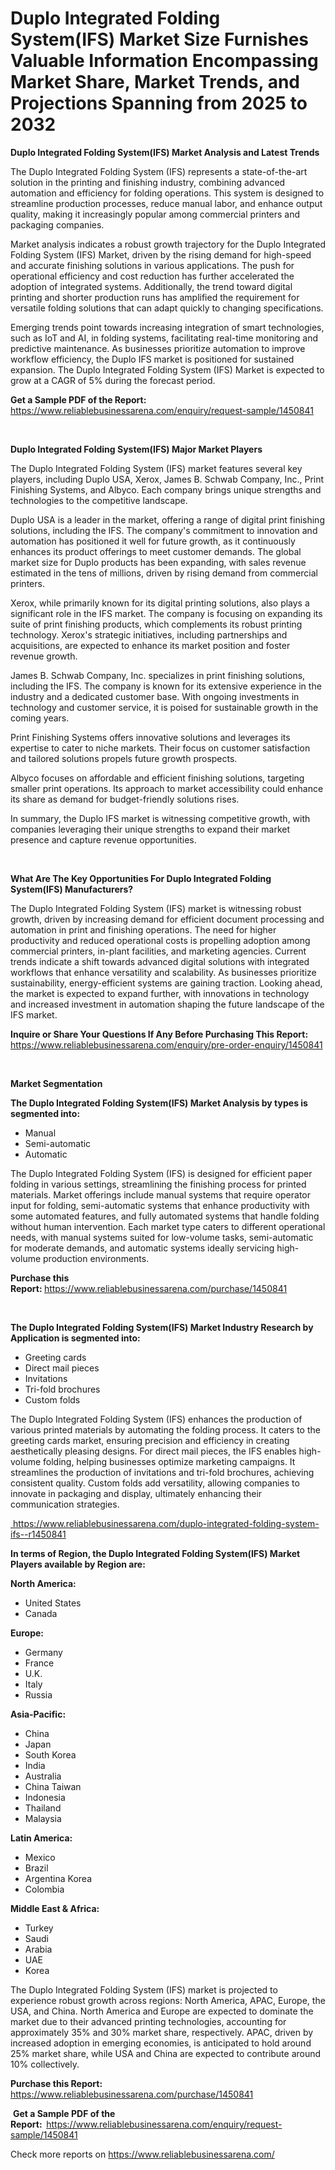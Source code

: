 <p><h1>Duplo Integrated Folding System(IFS) Market Size Furnishes Valuable Information Encompassing Market Share, Market Trends, and Projections Spanning from 2025 to 2032</h1></p><p><strong>Duplo Integrated Folding System(IFS) Market Analysis and Latest Trends</strong></p>
<p><p>The Duplo Integrated Folding System (IFS) represents a state-of-the-art solution in the printing and finishing industry, combining advanced automation and efficiency for folding operations. This system is designed to streamline production processes, reduce manual labor, and enhance output quality, making it increasingly popular among commercial printers and packaging companies.</p><p>Market analysis indicates a robust growth trajectory for the Duplo Integrated Folding System (IFS) Market, driven by the rising demand for high-speed and accurate finishing solutions in various applications. The push for operational efficiency and cost reduction has further accelerated the adoption of integrated systems. Additionally, the trend toward digital printing and shorter production runs has amplified the requirement for versatile folding solutions that can adapt quickly to changing specifications.</p><p>Emerging trends point towards increasing integration of smart technologies, such as IoT and AI, in folding systems, facilitating real-time monitoring and predictive maintenance. As businesses prioritize automation to improve workflow efficiency, the Duplo IFS market is positioned for sustained expansion. The Duplo Integrated Folding System (IFS) Market is expected to grow at a CAGR of 5% during the forecast period.</p></p>
<p><strong>Get a Sample PDF of the Report:&nbsp;</strong> <a href="https://www.reliablebusinessarena.com/enquiry/request-sample/1450841?utm_campaign=2803&utm_medium=2&utm_source=Github&utm_content=ia&utm_term=27022025&utm_id=duplo-integrated-folding-systemifs">https://www.reliablebusinessarena.com/enquiry/request-sample/1450841</a></p>
<p>&nbsp;</p>
<p><strong>Duplo Integrated Folding System(IFS) Major Market Players</strong></p>
<p><p>The Duplo Integrated Folding System (IFS) market features several key players, including Duplo USA, Xerox, James B. Schwab Company, Inc., Print Finishing Systems, and Albyco. Each company brings unique strengths and technologies to the competitive landscape.</p><p>Duplo USA is a leader in the market, offering a range of digital print finishing solutions, including the IFS. The company's commitment to innovation and automation has positioned it well for future growth, as it continuously enhances its product offerings to meet customer demands. The global market size for Duplo products has been expanding, with sales revenue estimated in the tens of millions, driven by rising demand from commercial printers.</p><p>Xerox, while primarily known for its digital printing solutions, also plays a significant role in the IFS market. The company is focusing on expanding its suite of print finishing products, which complements its robust printing technology. Xerox's strategic initiatives, including partnerships and acquisitions, are expected to enhance its market position and foster revenue growth.</p><p>James B. Schwab Company, Inc. specializes in print finishing solutions, including the IFS. The company is known for its extensive experience in the industry and a dedicated customer base. With ongoing investments in technology and customer service, it is poised for sustainable growth in the coming years.</p><p>Print Finishing Systems offers innovative solutions and leverages its expertise to cater to niche markets. Their focus on customer satisfaction and tailored solutions propels future growth prospects.</p><p>Albyco focuses on affordable and efficient finishing solutions, targeting smaller print operations. Its approach to market accessibility could enhance its share as demand for budget-friendly solutions rises.</p><p>In summary, the Duplo IFS market is witnessing competitive growth, with companies leveraging their unique strengths to expand their market presence and capture revenue opportunities.</p></p>
<p>&nbsp;</p>
<p><strong>What Are The Key Opportunities For Duplo Integrated Folding System(IFS) Manufacturers?</strong></p>
<p><p>The Duplo Integrated Folding System (IFS) market is witnessing robust growth, driven by increasing demand for efficient document processing and automation in print and finishing operations. The need for higher productivity and reduced operational costs is propelling adoption among commercial printers, in-plant facilities, and marketing agencies. Current trends indicate a shift towards advanced digital solutions with integrated workflows that enhance versatility and scalability. As businesses prioritize sustainability, energy-efficient systems are gaining traction. Looking ahead, the market is expected to expand further, with innovations in technology and increased investment in automation shaping the future landscape of the IFS market.</p></p>
<p><strong>Inquire or Share Your Questions If Any Before Purchasing This Report:</strong> <a href="https://www.reliablebusinessarena.com/enquiry/pre-order-enquiry/1450841?utm_campaign=2803&utm_medium=2&utm_source=Github&utm_content=ia&utm_term=27022025&utm_id=duplo-integrated-folding-systemifs">https://www.reliablebusinessarena.com/enquiry/pre-order-enquiry/1450841</a></p>
<p>&nbsp;</p>
<p><strong>Market Segmentation</strong></p>
<p><strong>The Duplo Integrated Folding System(IFS) Market Analysis by types is segmented into:</strong></p>
<p><ul><li>Manual</li><li>Semi-automatic</li><li>Automatic</li></ul></p>
<p><p>The Duplo Integrated Folding System (IFS) is designed for efficient paper folding in various settings, streamlining the finishing process for printed materials. Market offerings include manual systems that require operator input for folding, semi-automatic systems that enhance productivity with some automated features, and fully automated systems that handle folding without human intervention. Each market type caters to different operational needs, with manual systems suited for low-volume tasks, semi-automatic for moderate demands, and automatic systems ideally servicing high-volume production environments.</p></p>
<p><strong>Purchase this Report:&nbsp;</strong><a href="https://www.reliablebusinessarena.com/purchase/1450841?utm_campaign=2803&utm_medium=2&utm_source=Github&utm_content=ia&utm_term=27022025&utm_id=duplo-integrated-folding-systemifs">https://www.reliablebusinessarena.com/purchase/1450841</a></p>
<p>&nbsp;</p>
<p><strong>The Duplo Integrated Folding System(IFS) Market Industry Research by Application is segmented into:</strong></p>
<p><ul><li>Greeting cards</li><li>Direct mail pieces</li><li>Invitations</li><li>Tri-fold brochures</li><li>Custom folds</li></ul></p>
<p><p>The Duplo Integrated Folding System (IFS) enhances the production of various printed materials by automating the folding process. It caters to the greeting cards market, ensuring precision and efficiency in creating aesthetically pleasing designs. For direct mail pieces, the IFS enables high-volume folding, helping businesses optimize marketing campaigns. It streamlines the production of invitations and tri-fold brochures, achieving consistent quality. Custom folds add versatility, allowing companies to innovate in packaging and display, ultimately enhancing their communication strategies.</p></p>
<p><a href="https://www.reliablebusinessarena.com/duplo-integrated-folding-system-ifs--r1450841?utm_campaign=2803&utm_medium=2&utm_source=Github&utm_content=ia&utm_term=27022025&utm_id=duplo-integrated-folding-systemifs">&nbsp;https://www.reliablebusinessarena.com/duplo-integrated-folding-system-ifs--r1450841</a></p>
<p><strong>In terms of Region, the Duplo Integrated Folding System(IFS) Market Players available by Region are:</strong></p>
<p>
    <p> <strong> North America: </strong>
        <ul>
            <li>United States</li>
            <li>Canada</li>
        </ul>
        </p> 
    <p> <strong> Europe: </strong>
        <ul>
            <li>Germany</li>
            <li>France</li>
            <li>U.K.</li>
            <li>Italy</li>
            <li>Russia</li>
        </ul>
        </p> 
    <p> <strong> Asia-Pacific: </strong>
        <ul>
            <li>China</li>
            <li>Japan</li>
            <li>South Korea</li>
            <li>India</li>
            <li>Australia</li>
            <li>China Taiwan</li>
            <li>Indonesia</li>
            <li>Thailand</li>
            <li>Malaysia</li>
        </ul>
        </p> 
    <p> <strong> Latin America: </strong>
        <ul>
            <li>Mexico</li>
            <li>Brazil</li>
            <li>Argentina Korea</li>
            <li>Colombia</li>
        </ul>
        </p> 
    <p> <strong> Middle East & Africa: </strong>
        <ul>
            <li>Turkey</li>
            <li>Saudi</li>
            <li>Arabia</li>
            <li>UAE</li>
            <li>Korea</li>
        </ul>
    </p>
    </p>
<p><p>The Duplo Integrated Folding System (IFS) market is projected to experience robust growth across regions: North America, APAC, Europe, the USA, and China. North America and Europe are expected to dominate the market due to their advanced printing technologies, accounting for approximately 35% and 30% market share, respectively. APAC, driven by increased adoption in emerging economies, is anticipated to hold around 25% market share, while USA and China are expected to contribute around 10% collectively.</p></p>
<p><strong>Purchase this Report: </strong><a href="https://www.reliablebusinessarena.com/purchase/1450841?utm_campaign=2803&utm_medium=2&utm_source=Github&utm_content=ia&utm_term=27022025&utm_id=duplo-integrated-folding-systemifs">https://www.reliablebusinessarena.com/purchase/1450841</a></p>
<p>&nbsp;<strong>Get a Sample PDF of the Report:&nbsp;&nbsp;</strong><a href="https://www.reliablebusinessarena.com/enquiry/request-sample/1450841?utm_campaign=2803&utm_medium=2&utm_source=Github&utm_content=ia&utm_term=27022025&utm_id=duplo-integrated-folding-systemifs">https://www.reliablebusinessarena.com/enquiry/request-sample/1450841</a></p>
<p><strong></strong></p>
<p>Check more reports on <a href="https://www.reliablebusinessarena.com/?utm_campaign=2803&utm_medium=2&utm_source=Github&utm_content=ia&utm_term=27022025&utm_id=duplo-integrated-folding-systemifs">https://www.reliablebusinessarena.com/</a></p>